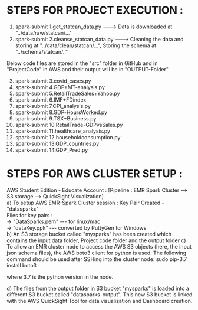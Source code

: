 STEPS FOR PROJECT EXECUTION :
==============================

1. spark-submit 1.get_statcan_data.py ---> Data is downloaded at "../data/raw/statcan/..."
2. spark-submit 2.cleanse_statcan_data.py ---> Cleaning the data and storing at "../data/clean/statcan/...", Storing the schema at "../schema/statcan/.."

Below code files are stored in the "src" folder in GitHub and in "ProjectCode" in AWS and their output will be in "OUTPUT-Folder"

3. spark-submit 3.covid_cases.py
4. spark-submit 4.GDP+MT-analysis.py
5. spark-submit 5.RetailTradeSales+Yahoo.py
6. spark-submit 6.IMF+FDindex
7. spark-submit 7.CPI_analysis.py
8. spark-submit 8.GDP-HoursWorked.py
9. spark-submit 9.TSX+Business.py
10. spark-submit 10.RetailTrade-GDPvsSales.py
11. spark-submit 11.healthcare_analysis.py
12. spark-submit 12.householdconsumption.py
13. spark-submit 13.GDP_countries.py
14. spark-submit 14.GDP_Pred.py


STEPS FOR AWS CLUSTER SETUP :
==============================

AWS Student Edition - Educate Account : [Pipeline : EMR Spark Cluster --> S3 storage --> QuickSight Visualization]  
a) To setup AWS EMR-Spark Cluster session : Key Pair Created - "datasparks"  
Files for key pairs :  
-> "DataSparks.pem" --- for linux/mac  
-> "dataKey.ppk" --- converted by PuttyGen for Windows  
b) An S3 storage bucket called "mysparks" has been created which contains the input data folder, Project code folder and the output folder
c) To allow an EMR cluster node to access the AWS S3 objects (here, the input json schema files), the AWS boto3 client for python is used. The following command should be used after SSHing into the cluster node:
sudo pip-3.7 install boto3

where 3.7 is the python version in the node.

d) The files from the output folder in S3 bucket "mysparks" is loaded into a different S3 bucket called "datasparks-output". This new S3 bucket is linked with the AWS QuickSight Tool for data visualization and Dashboard creation.
